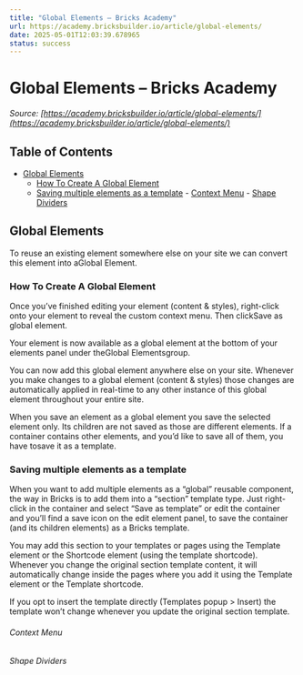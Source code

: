 ```yaml
---
title: "Global Elements – Bricks Academy"
url: https://academy.bricksbuilder.io/article/global-elements/
date: 2025-05-01T12:03:39.678965
status: success
---
```


# Global Elements – Bricks Academy

*Source: [https://academy.bricksbuilder.io/article/global-elements/](https://academy.bricksbuilder.io/article/global-elements/)*

## Table of Contents

- [Global Elements](#global-elements)
  - [How To Create A Global Element](#how-to-create-a-global-element)
  - [Saving multiple elements as a template](#saving-multiple-elements-as-a-template)
        - [Context Menu](#context-menu)
        - [Shape Dividers](#shape-dividers)

## Global Elements

To reuse an existing element somewhere else on your site we can convert this element into aGlobal Element.

### How To Create A Global Element

Once you’ve finished editing your element (content & styles), right-click onto your element to reveal the custom context menu. Then clickSave as global element.

Your element is now available as a global element at the bottom of your elements panel under theGlobal Elementsgroup.

You can now add this global element anywhere else on your site. Whenever you make changes to a global element (content & styles) those changes are automatically applied in real-time to any other instance of this global element throughout your entire site.

When you save an element as a global element you save the selected element only. Its children are not saved as those are different elements. If a container contains other elements, and you’d like to save all of them, you have tosave it as a template.

### Saving multiple elements as a template

When you want to add multiple elements as a “global” reusable component, the way in Bricks is to add them into a “section” template type. Just right-click in the container and select “Save as template” or edit the container and you’ll find a save icon on the edit element panel, to save the container (and its children elements) as a Bricks template.

You may add this section to your templates or pages using the Template element or the Shortcode element (using the template shortcode). Whenever you change the original section template content, it will automatically change inside the pages where you add it using the Template element or the Template shortcode.

If you opt to insert the template directly (Templates popup > Insert) the template won’t change whenever you update the original section template.

###### Context Menu

###### Shape Dividers

